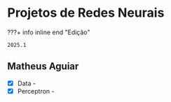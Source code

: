 # Projetos de Redes Neurais


???+ info inline end "Edição"

    2025.1


## Matheus Aguiar

- [x] Data - 
- [x] Perceptron -
